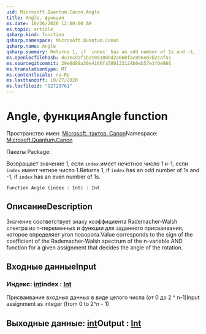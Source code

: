 ```yaml
---
uid: Microsoft.Quantum.Canon.Angle
title: Angle, функция
ms.date: 10/26/2020 12:00:00 AM
ms.topic: article
qsharp.kind: function
qsharp.namespace: Microsoft.Quantum.Canon
qsharp.name: Angle
qsharp.summary: Returns 1, if `index` has an odd number of 1s and -1, if `index` has an even number of 1s.
ms.openlocfilehash: da3ecdaf1b2c88180bd2a660fac0b6e87b2cafa1
ms.sourcegitcommit: 29e0d88a30e4166fa580132124b0eb57e1f0e986
ms.translationtype: MT
ms.contentlocale: ru-RU
ms.lasthandoff: 10/27/2020
ms.locfileid: "92729761"
---
```

# <a name="angle-function"></a><span data-ttu-id="40b30-102">Angle, функция</span><span class="sxs-lookup"><span data-stu-id="40b30-102">Angle function</span></span>

<span data-ttu-id="40b30-103">Пространство имен: [Microsoft. тактов. Canon](xref:Microsoft.Quantum.Canon)</span><span class="sxs-lookup"><span data-stu-id="40b30-103">Namespace: [Microsoft.Quantum.Canon](xref:Microsoft.Quantum.Canon)</span></span>

<span data-ttu-id="40b30-104">Пакеты [](https://nuget.org/packages/)</span><span class="sxs-lookup"><span data-stu-id="40b30-104">Package: [](https://nuget.org/packages/)</span></span>


<span data-ttu-id="40b30-105">Возвращает значение 1, если `index` имеет нечетное число 1 и-1, если `index` имеет четное число 1.</span><span class="sxs-lookup"><span data-stu-id="40b30-105">Returns 1, if `index` has an odd number of 1s and -1, if `index` has an even number of 1s.</span></span>

```qsharp
function Angle (index : Int) : Int
```


## <a name="description"></a><span data-ttu-id="40b30-106">Описание</span><span class="sxs-lookup"><span data-stu-id="40b30-106">Description</span></span>

<span data-ttu-id="40b30-107">Значение соответствует знаку коэффициента Rademacher-Walsh спектра из n-переменных и функции для заданного присваивания, которое определяет угол поворота.</span><span class="sxs-lookup"><span data-stu-id="40b30-107">Value corresponds to the sign of the coefficient of the Rademacher-Walsh spectrum of the n-variable AND function for a given assignment that decides the angle of the rotation.</span></span>

## <a name="input"></a><span data-ttu-id="40b30-108">Входные данные</span><span class="sxs-lookup"><span data-stu-id="40b30-108">Input</span></span>

### <a name="index--int"></a><span data-ttu-id="40b30-109">Индекс: [int](xref:microsoft.quantum.lang-ref.int)</span><span class="sxs-lookup"><span data-stu-id="40b30-109">index : [Int](xref:microsoft.quantum.lang-ref.int)</span></span>

<span data-ttu-id="40b30-110">Присваивание входных данных в виде целого числа (от 0 до 2 ^ n-1)</span><span class="sxs-lookup"><span data-stu-id="40b30-110">Input assignment as integer (from 0 to 2^n - 1)</span></span>



## <a name="output--int"></a><span data-ttu-id="40b30-111">Выходные данные: [int](xref:microsoft.quantum.lang-ref.int)</span><span class="sxs-lookup"><span data-stu-id="40b30-111">Output : [Int](xref:microsoft.quantum.lang-ref.int)</span></span>

